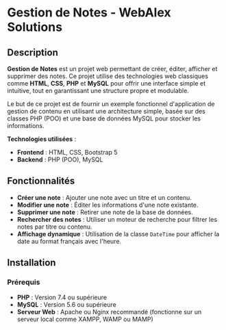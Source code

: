 # Gestion de Notes - WebAlex Solutions

## Description

**Gestion de Notes** est un projet web permettant de créer, éditer, afficher et supprimer des notes. Ce projet utilise des technologies web classiques comme **HTML**, **CSS**, **PHP** et **MySQL** pour offrir une interface simple et intuitive, tout en garantissant une structure propre et modulable.

Le but de ce projet est de fournir un exemple fonctionnel d'application de gestion de contenu en utilisant une architecture simple, basée sur des classes PHP (POO) et une base de données MySQL pour stocker les informations.

**Technologies utilisées** :
- **Frontend** : HTML, CSS, Bootstrap 5
- **Backend** : PHP (POO), MySQL

## Fonctionnalités

- **Créer une note** : Ajouter une note avec un titre et un contenu.
- **Modifier une note** : Éditer les informations d'une note existante.
- **Supprimer une note** : Retirer une note de la base de données.
- **Rechercher des notes** : Utiliser un moteur de recherche pour filtrer les notes par titre ou contenu.
- **Affichage dynamique** : Utilisation de la classe `DateTime` pour afficher la date au format français avec l'heure.

## Installation

### Prérequis

- **PHP** : Version 7.4 ou supérieure
- **MySQL** : Version 5.6 ou supérieure
- **Serveur Web** : Apache ou Nginx recommandé (fonctionne sur un serveur local comme XAMPP, WAMP ou MAMP)
